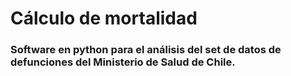 # Cálculo de mortalidad
### Software en python para el análisis del set de datos de defunciones del Ministerio de Salud de Chile.
